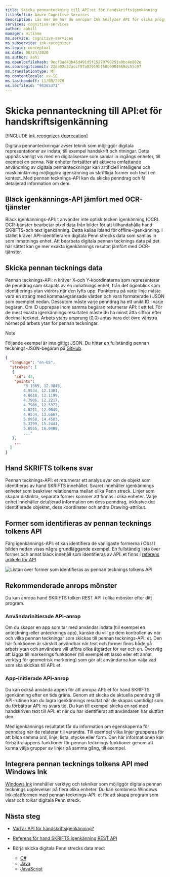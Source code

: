 ```yaml
---
title: Skicka pennanteckning till API:et för handskriftsigenkänning
titleSuffix: Azure Cognitive Services
description: Läs mer om hur du anropar Ink Analyzer API för olika program
services: cognitive-services
author: aahill
manager: nitinme
ms.service: cognitive-services
ms.subservice: ink-recognizer
ms.topic: conceptual
ms.date: 08/24/2020
ms.author: aahi
ms.openlocfilehash: 9ecf3ad43b46d491d5f15270790251a0bc4e882e
ms.sourcegitcommit: 22da82c32accf97a82919bf50b9901668dc55c97
ms.translationtype: MT
ms.contentlocale: sv-SE
ms.lasthandoff: 11/08/2020
ms.locfileid: "94365371"
---
```

# <a name="send-ink-data-to-the-ink-recognizer-api"></a>Skicka pennanteckning till API:et för handskriftsigenkänning 

[!INCLUDE [ink-recognizer-deprecation](../includes/deprecation-note.md)]

Digitala pennanteckningar avser teknik som möjliggör digitala representationer av indata, till exempel handskrift och ritningar. Detta uppnås vanligt vis med en digitaliserare som samlar in ingångs enheter, till exempel en penna. När enheter fortsätter att aktivera omfattande användning av digitala pennanteckningar kan artificiell intelligens och maskininlärning möjliggöra igenkänning av skriftliga former och text i en kontext. Med pennan tecknings-API kan du skicka penndrag och få detaljerad information om dem. 

## <a name="the-ink-recognizer-api-vs-ocr-services"></a>Bläck igenkännings-API jämfört med OCR-tjänster

Bläck igenkännings-API: t använder inte optisk tecken igenkänning (OCR). OCR-tjänster bearbetar pixel data från bilder för att tillhandahålla hand SKRIFTS-och text igenkänning. Detta kallas ibland för offline-igenkänning. I stället kräver API-identifieraren digitala Penn strecks data som samlas in som inmatnings enhet. Att bearbeta digitala pennan tecknings data på det här sättet kan ge mer exakta igenkännings resultat jämfört med OCR-tjänster. 

## <a name="sending-ink-data"></a>Skicka pennan tecknings data

Pennan tecknings-API: n kräver X-och Y-koordinaterna som representerar de penndrag som skapats av en inmatnings enhet, från det ögonblick som identifierings ytan vidrörs när den lyfts upp. Punkterna på varje linje måste vara en sträng med kommaavgränsade värden och vara formaterade i JSON som exemplet nedan. Dessutom måste varje penndrag ha ett unikt ID i varje begäran. Om ID upprepas inom samma begäran returnerar API: t ett fel. För de mest exakta igenkännings resultaten måste du ha minst åtta siffror efter decimal tecknet. Arbets ytans ursprung (0,0) antas vara det övre vänstra hörnet på arbets ytan för pennan teckningar.

> [!NOTE]
> Följande exempel är inte giltigt JSON. Du hittar en fullständig pennan tecknings-JSON-begäran på [GitHub](https://go.microsoft.com/fwlink/?linkid=2089909).
 
```json
{
  "language": "en-US",
  "strokes": [
   {
    "id": 43,
    "points": 
        "5.1365, 12.3845,
        4.9534, 12.1301,
        4.8618, 12.1199,
        4.7906, 12.2217,
        4.7906, 12.5372,
        4.8211, 12.9849,
        4.9534, 13.6667,
        5.0958, 14.4503,
        5.3299, 15.2441,
        5.6555, 16.0480,
        ..."
   },
    ...
  ]
}
```

## <a name="ink-recognizer-response"></a>Hand SKRIFTS tolkens svar

Pennan tecknings-API: et returnerar ett analys svar om de objekt som identifieras av hand SKRIFTS innehållet. Svaret innehåller igenkännings enheter som beskriver relationerna mellan olika Penn streck. Linjer som skapar distinkta, separata former kommer att finnas i olika enheter. Varje enhet innehåller detaljerad information om dess penndrag, inklusive det identifierade objektet, dess koordinater och andra Drawing-attribut.

## <a name="shapes-recognized-by-the-ink-recognizer-api"></a>Former som identifieras av pennan tecknings tolkens API

Färg igenkännings-API: et kan identifiera de vanligaste formerna i Obs! I bilden nedan visas några grundläggande exempel. En fullständig lista över former och annat bläck innehåll som identifieras av API: et finns i [referens artikeln för API](/rest/api/cognitiveservices/inkrecognizer/inkrecognizer). 

![Listan över former som identifieras av pennan tecknings tolkens API](../media/shapes.png)

## <a name="recommended-calling-patterns"></a>Rekommenderade anrops mönster

Du kan anropa hand SKRIFTS tolken REST API i olika mönster efter ditt program. 

### <a name="user-initiated-api-calls"></a>Användarinitierade API-anrop

Om du skapar en app som tar med användar indata (till exempel en anteckning-eller antecknings app), kanske du vill ge dem kontrollen av när och vilka pennan teckningar som skickas till pennan tecknings-API: et. Den här funktionen är särskilt användbar när text och former finns både på arbets ytan och användare vill utföra olika åtgärder för var och en. Överväg att lägga till markerings funktioner (till exempel ett lasso eller ett annat verktyg för geometrisk markering) som gör att användarna kan välja vad som ska skickas till API: et.  

### <a name="app-initiated-api-calls"></a>App-initierade API-anrop

Du kan också använda appen för att anropa API: et för hand SKRIFTS igenkänning efter en tids gräns. Genom att skicka de aktuella penndrag till API-rutinen kan du lagra igenkännings resultat när de skapas samtidigt som du förbättrar API: ns svars tid. Du kan till exempel skicka en rad med handskriven text till API: et när du har identifierat att användaren har slutfört den. 

Med igenkännings resultatet får du information om egenskaperna för penndrag när de relaterar till varandra. Till exempel vilka linjer grupperas för att bilda samma ord, linje, lista, stycke eller form. Den här informationen kan förbättra appens funktioner för pennan tecknings funktioner genom att kunna välja grupper av linjer på samma gång, till exempel.

## <a name="integrate-the-ink-recognizer-api-with-windows-ink"></a>Integrera pennan tecknings tolkens API med Windows Ink

[Windows Ink](/windows/uwp/design/input/pen-and-stylus-interactions) innehåller verktyg och tekniker som möjliggör digitala pennan tecknings upplevelser på flera olika enheter. Du kan kombinera Windows Ink-plattformen med pennan tecknings-API: et för att skapa program som visar och tolkar digitala Penn streck.

## <a name="next-steps"></a>Nästa steg

* [Vad är API för handskriftsigenkänning?](../overview.md)
* [Referens för hand SKRIFTS igenkänning REST API](/rest/api/cognitiveservices/inkrecognizer/inkrecognizer)

* Börja skicka digitala Penn strecks data med:
    * [C#](../quickstarts/csharp.md)
    * [Java](../quickstarts/java.md)
    * [JavaScript](../quickstarts/javascript.md)